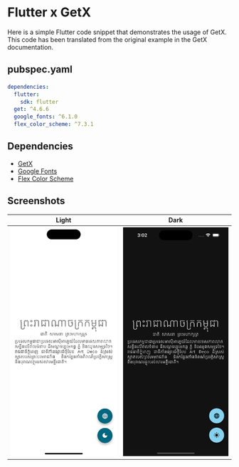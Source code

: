 # Flutter x GetX

Here is a simple Flutter code snippet that demonstrates the usage of GetX. This code has been translated from the original example in the GetX documentation.
## pubspec.yaml
```yaml
dependencies:
  flutter:
    sdk: flutter
  get: ^4.6.6
  google_fonts: ^6.1.0
  flex_color_scheme: ^7.3.1
```
## Dependencies
- [GetX](https://pub.dev/packages/get)
- [Google Fonts](https://pub.dev/packages/google_fonts)
- [Flex Color Scheme](https://pub.dev/packages/flex_color_scheme)

## Screenshots
|                       Light                       |                       Dark                       |  
|:-------------------------------------------------:|:------------------------------------------------:|
| ![image info](assets/flex_color_scheme/light.png) | ![image info](assets/flex_color_scheme/dark.png) |
